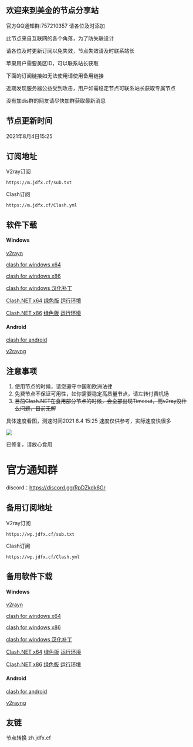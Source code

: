 ## 欢迎来到美金的节点分享站

官方QQ通知群:757210357 请各位及时添加

此节点来自互联网的各个角落，为了防失联设计

请各位及时更新订阅以免失效，节点失效请及时联系站长

苹果用户需要美区ID，可以联系站长获取

下面的订阅链接如无法使用请使用备用链接

近期发现服务器公益受到攻击，用户如需稳定节点可联系站长获取专属节点

没有加dis群的网友请尽快加群获取最新消息

## 节点更新时间
2021年8月4日15:25


## 订阅地址


V2ray订阅
```
https://m.jdfx.cf/sub.txt
```

Clash订阅
```
https://m.jdfx.cf/Clash.yml
```

## 软件下载

#### Windows

[v2rayn](https://m.jdfx.cf/v2ray/v2rayN-Core.zip)

[clash for windows x64](https://m.jdfx.cf/clash/Clash.for.Windows.Setup.0.16.3.exe)

[clash for windows x86](https://m.jdfx.cf/clash/Clash.for.Windows.Setup.0.16.3.ia32.exe)

[clash for windows 汉化补丁](https://wp.jdfx.cf/clash/ClashForWindow%E6%B1%89%E5%8C%96%E5%8C%850.16.4.7z)

[Clash.NET x64](https://m.jdfx.cf/clash/Clash.NET.1.2.3.x64.Setup.exe)
[绿色版](https://m.jdfx.cf/Clash.NET.1.2.3.x64.7z)
[运行环境](https://m.jdfx.cf/clash/windowsdesktop-runtime-5.0.7-win-x64.exe)

[Clash.NET x86](https://m.jdfx.cf/clash/Clash.NET.1.2.3.x86.Setup.exe)
[绿色版](https://m.jdfx.cf/clash/Clash.NET.1.2.3.x86.7z)
[运行环境](https://m.jdfx.cf/clash/windowsdesktop-runtime-5.0.7-win-x86.exe)

#### Android

[clash for android](https://m.jdfx.cf/clash/app-premium-universal-release.apk)

[v2rayng](https://m.jdfx.cf/v2ray/v2rayNG_1.6.13_arm64-v8a.apk)


## 注意事项

1. 使用节点的时候，请您遵守中国和欧洲法律
2. 免费节点不保证可用性，如你需要稳定高质量节点，请左转付费机场
3. ~~目前Clash.NET在食用部分节点的时候，会全部出现Timeout，而v2ray没什么问题，目前无解~~ 

具体速度看图，测速时间2021 8.4 15:25
速度仅供参考，实际速度快很多

![](https://wp.jdfx.cf/1.png)

已修复，请放心食用

# 官方通知群
 discord：https://discord.gg/RpDZkdk6Gr

## 备用订阅地址


V2ray订阅
```
https://wp.jdfx.cf/sub.txt
```

Clash订阅
```
https://wp.jdfx.cf/Clash.yml
```

## 备用软件下载

#### Windows

[v2rayn](https://wp.jdfx.cf/v2ray/v2rayN-Core.zip)

[clash for windows x64](https://wp.jdfx.cf/clash/Clash.for.Windows.Setup.0.16.3.exe)

[clash for windows x86](https://wp.jdfx.cf/clash/Clash.for.Windows.Setup.0.16.3.ia32.exe)

[clash for windows 汉化补丁](https://wp.jdfx.cf/clash/ClashForWindow%E6%B1%89%E5%8C%96%E5%8C%850.16.4.7z)

[Clash.NET x64](https://wp.jdfx.cf/clash/Clash.NET.1.2.3.x64.Setup.exe)
[绿色版](https://wp.jdfx.cf/Clash.NET.1.2.3.x64.7z)
[运行环境](https://wp.jdfx.cf/clash/windowsdesktop-runtime-5.0.7-win-x64.exe)

[Clash.NET x86](https://wp.jdfx.cf/clash/Clash.NET.1.2.3.x86.Setup.exe)
[绿色版](https://wp.jdfx.cf/clash/Clash.NET.1.2.3.x86.7z)
[运行环境](https://wp.jdfx.cf/clash/windowsdesktop-runtime-5.0.7-win-x86.exe)

#### Android

[clash for android](https://wp.jdfx.cf/clash/app-premium-universal-release.apk)

[v2rayng](https://wp.jdfx.cf/v2ray/v2rayNG_1.6.13_arm64-v8a.apk)

## 友链
节点转换 zh.jdfx.cf




